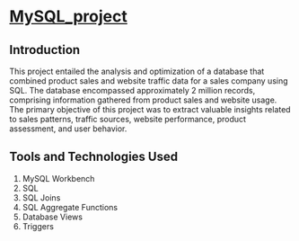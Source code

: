 # [MySQL_project](https://github.com/vishnukarthik9928/MySQL_Business_Data_Optimization_Project/blob/main/final_project.sql)

## Introduction 
This project entailed the analysis and optimization of a database that combined product sales and website traffic data for a sales company using SQL. The database encompassed approximately 2 million records, comprising information gathered from product sales and website usage. The primary objective of this project was to extract valuable insights related to sales patterns, traffic sources, website performance, product assessment, and user behavior.

## Tools and Technologies Used
1) MySQL Workbench
2) SQL
3) SQL Joins
4) SQL Aggregate Functions
5) Database Views
6) Triggers
